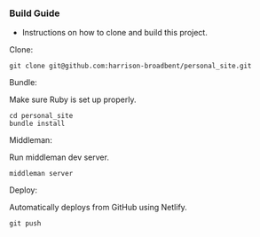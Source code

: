 ### Build Guide

- Instructions on how to clone and build this project.

Clone:

```
git clone git@github.com:harrison-broadbent/personal_site.git

```

Bundle:

Make sure Ruby is set up properly.

```
cd personal_site
bundle install
```

Middleman:

Run middleman dev server.

```
middleman server
```

Deploy:

Automatically deploys from GitHub using Netlify.

```
git push
```
